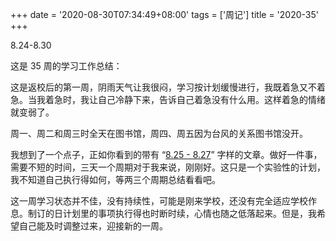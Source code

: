 +++
date = '2020-08-30T07:34:49+08:00'
tags = ['周记']
title = '2020-35'
+++

8.24-8.30

这是 35 周的学习工作总结：

这是返校后的第一周，阴雨天气让我很闷，学习按计划缓慢进行，我既着急又不着急。当我着急时，我让自己冷静下来，告诉自己着急没有什么用。这样着急的情绪就变弱了。

周一、周二和周三时全天在图书馆，周四、周五因为台风的关系图书馆没开。

我想到了一个点子，正如你看到的带有 “[8.25 - 8.27](https://www.yidajiabei.xyz/posts/8.25-8.27-how-to-process-information/)” 字样的文章。做好一件事，需要不短的时间，三天一个周期对于我来说，刚刚好。这只是一个实验性的计划，我不知道自己执行得如何，等两三个周期总结看看吧。

这一周学习状态并不佳，没有持续性，可能是刚来学校，还没有完全适应学校作息。制订的日计划里的事项执行得也时断时续，心情也随之低落起来。但是，我希望自己能及时调整过来，迎接新的一周。
